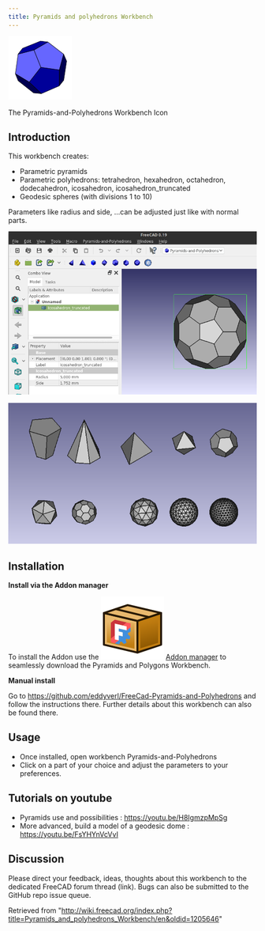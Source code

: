 ```yaml
---
title: Pyramids and polyhedrons Workbench
---
```


![](/src/assets/images/Pyramids-and-Polyhedrons_workbench_icon.svg)

The Pyramids-and-Polyhedrons Workbench Icon

## Introduction

This workbench creates:

- Parametric pyramids
- Parametric polyhedrons: tetrahedron, hexahedron, octahedron, dodecahedron, icosahedron, icosahedron_truncated
- Geodesic spheres (with divisions 1 to 10)

Parameters like radius and side, ...can be adjusted just like with normal parts.

![](/src/assets/images/Pyramids-and-Polyhedrons_workbench.png)

![](/src/assets/images/Polyhedrons.png)

## Installation

**Install via the Addon manager**

To install the Addon use the ![](/src/assets/images/Std_AddonMgr.svg) [Addon manager](/Std_AddonMgr "Std AddonMgr") to seamlessly download the Pyramids and Polygons Workbench.

**Manual install**

Go to <https://github.com/eddyverl/FreeCad-Pyramids-and-Polyhedrons> and follow the instructions there. Further details about this workbench can also be found there.

## Usage

- Once installed, open workbench Pyramids-and-Polyhedrons
- Click on a part of your choice and adjust the parameters to your preferences.

## Tutorials on youtube

- Pyramids use and possibilities : <https://youtu.be/H8IgmzpMpSg>
- More advanced, build a model of a geodesic dome : <https://youtu.be/FsYHYnVcVvI>

## Discussion

Please direct your feedback, ideas, thoughts about this workbench to the dedicated FreeCAD forum thread (link). Bugs can also be submitted to the GitHub repo issue queue.

Retrieved from "<http://wiki.freecad.org/index.php?title=Pyramids_and_polyhedrons_Workbench/en&oldid=1205646>"
